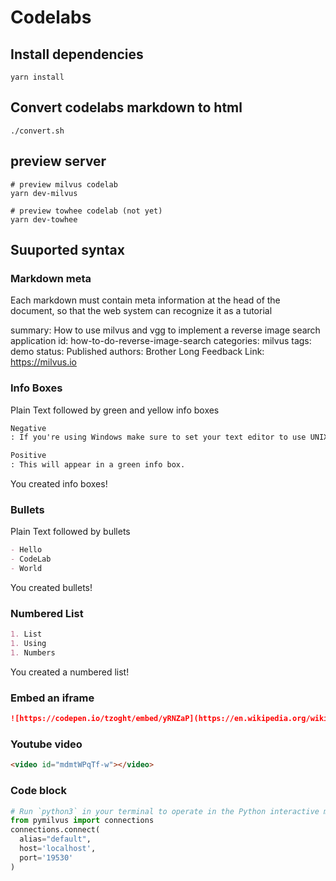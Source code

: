 # Codelabs

## Install dependencies

```
yarn install
```

## Convert codelabs markdown to html

```
./convert.sh
```

## preview server

```
# preview milvus codelab 
yarn dev-milvus

# preview towhee codelab (not yet)
yarn dev-towhee
```

## Suuported syntax

### Markdown meta

Each markdown must contain meta information at the head of the document, so that the web system can recognize it as a tutorial

summary: How to use milvus and vgg to implement a reverse image search application
id: how-to-do-reverse-image-search
categories: milvus
tags: demo
status: Published
authors: Brother Long
Feedback Link: https://milvus.io

### Info Boxes

Plain Text followed by green and yellow info boxes

```md
Negative
: If you're using Windows make sure to set your text editor to use UNIX line endings!
```

```md
Positive
: This will appear in a green info box.
```

You created info boxes!

### Bullets

Plain Text followed by bullets

```md
- Hello
- CodeLab
- World
```

You created bullets!

### Numbered List

```md
1. List
1. Using
1. Numbers
```

You created a numbered list!

### Embed an iframe

```md
![https://codepen.io/tzoght/embed/yRNZaP](https://en.wikipedia.org/wiki/File:Example.jpg "Try Me Publisher")
```

### Youtube video

```html
<video id="mdmtWPqTf-w"></video>
```

### Code block

```python
# Run `python3` in your terminal to operate in the Python interactive mode.
from pymilvus import connections
connections.connect(
  alias="default",
  host='localhost',
  port='19530'
)
```
